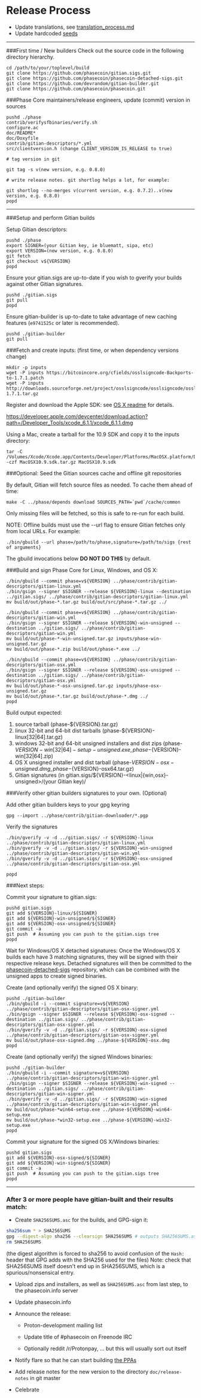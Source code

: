 Release Process
====================

* Update translations, see [translation_process.md](https://github.com/phasecoin/phase/blob/master/doc/translation_process.md#syncing-with-transifex)
* Update hardcoded [seeds](/contrib/seeds)

* * *

###First time / New builders
Check out the source code in the following directory hierarchy.

	cd /path/to/your/toplevel/build
	git clone https://github.com/phasecoin/gitian.sigs.git
	git clone https://github.com/phasecoin/phasecoin-detached-sigs.git
	git clone https://github.com/devrandom/gitian-builder.git
	git clone https://github.com/phasecoin/phasecoin.git

###Phase Core maintainers/release engineers, update (commit) version in sources

	pushd ./phase
	contrib/verifysfbinaries/verify.sh
	configure.ac
	doc/README*
	doc/Doxyfile
	contrib/gitian-descriptors/*.yml
	src/clientversion.h (change CLIENT_VERSION_IS_RELEASE to true)

	# tag version in git

	git tag -s v(new version, e.g. 0.8.0)

	# write release notes. git shortlog helps a lot, for example:

	git shortlog --no-merges v(current version, e.g. 0.7.2)..v(new version, e.g. 0.8.0)
	popd

* * *

###Setup and perform Gitian builds

 Setup Gitian descriptors:

	pushd ./phase
	export SIGNER=(your Gitian key, ie bluematt, sipa, etc)
	export VERSION=(new version, e.g. 0.8.0)
	git fetch
	git checkout v${VERSION}
	popd

  Ensure your gitian.sigs are up-to-date if you wish to gverify your builds against other Gitian signatures.

	pushd ./gitian.sigs
	git pull
	popd

  Ensure gitian-builder is up-to-date to take advantage of new caching features (`e9741525c` or later is recommended).

	pushd ./gitian-builder
	git pull

###Fetch and create inputs: (first time, or when dependency versions change)

	mkdir -p inputs
	wget -P inputs https://bitcoincore.org/cfields/osslsigncode-Backports-to-1.7.1.patch
	wget -P inputs http://downloads.sourceforge.net/project/osslsigncode/osslsigncode/osslsigncode-1.7.1.tar.gz

 Register and download the Apple SDK: see [OS X readme](README_osx.txt) for details.

 https://developer.apple.com/devcenter/download.action?path=/Developer_Tools/xcode_6.1.1/xcode_6.1.1.dmg

 Using a Mac, create a tarball for the 10.9 SDK and copy it to the inputs directory:

	tar -C /Volumes/Xcode/Xcode.app/Contents/Developer/Platforms/MacOSX.platform/Developer/SDKs/ -czf MacOSX10.9.sdk.tar.gz MacOSX10.9.sdk

###Optional: Seed the Gitian sources cache and offline git repositories

By default, Gitian will fetch source files as needed. To cache them ahead of time:

	make -C ../phase/depends download SOURCES_PATH=`pwd`/cache/common

Only missing files will be fetched, so this is safe to re-run for each build.

NOTE: Offline builds must use the --url flag to ensure Gitian fetches only from local URLs. For example:
```
./bin/gbuild --url phase=/path/to/phase,signature=/path/to/sigs {rest of arguments}
```
The gbuild invocations below <b>DO NOT DO THIS</b> by default.

###Build and sign Phase Core for Linux, Windows, and OS X:

	./bin/gbuild --commit phase=v${VERSION} ../phase/contrib/gitian-descriptors/gitian-linux.yml
	./bin/gsign --signer $SIGNER --release ${VERSION}-linux --destination ../gitian.sigs/ ../phase/contrib/gitian-descriptors/gitian-linux.yml
	mv build/out/phase-*.tar.gz build/out/src/phase-*.tar.gz ../

	./bin/gbuild --commit phase=v${VERSION} ../phase/contrib/gitian-descriptors/gitian-win.yml
	./bin/gsign --signer $SIGNER --release ${VERSION}-win-unsigned --destination ../gitian.sigs/ ../phase/contrib/gitian-descriptors/gitian-win.yml
	mv build/out/phase-*-win-unsigned.tar.gz inputs/phase-win-unsigned.tar.gz
	mv build/out/phase-*.zip build/out/phase-*.exe ../

	./bin/gbuild --commit phase=v${VERSION} ../phase/contrib/gitian-descriptors/gitian-osx.yml
	./bin/gsign --signer $SIGNER --release ${VERSION}-osx-unsigned --destination ../gitian.sigs/ ../phase/contrib/gitian-descriptors/gitian-osx.yml
	mv build/out/phase-*-osx-unsigned.tar.gz inputs/phase-osx-unsigned.tar.gz
	mv build/out/phase-*.tar.gz build/out/phase-*.dmg ../
	popd

  Build output expected:

  1. source tarball (phase-${VERSION}.tar.gz)
  2. linux 32-bit and 64-bit dist tarballs (phase-${VERSION}-linux[32|64].tar.gz)
  3. windows 32-bit and 64-bit unsigned installers and dist zips (phase-${VERSION}-win[32|64]-setup-unsigned.exe, phase-${VERSION}-win[32|64].zip)
  4. OS X unsigned installer and dist tarball (phase-${VERSION}-osx-unsigned.dmg, phase-${VERSION}-osx64.tar.gz)
  5. Gitian signatures (in gitian.sigs/${VERSION}-<linux|{win,osx}-unsigned>/(your Gitian key)/

###Verify other gitian builders signatures to your own. (Optional)

  Add other gitian builders keys to your gpg keyring

	gpg --import ../phase/contrib/gitian-downloader/*.pgp

  Verify the signatures

	./bin/gverify -v -d ../gitian.sigs/ -r ${VERSION}-linux ../phase/contrib/gitian-descriptors/gitian-linux.yml
	./bin/gverify -v -d ../gitian.sigs/ -r ${VERSION}-win-unsigned ../phase/contrib/gitian-descriptors/gitian-win.yml
	./bin/gverify -v -d ../gitian.sigs/ -r ${VERSION}-osx-unsigned ../phase/contrib/gitian-descriptors/gitian-osx.yml

	popd

###Next steps:

Commit your signature to gitian.sigs:

	pushd gitian.sigs
	git add ${VERSION}-linux/${SIGNER}
	git add ${VERSION}-win-unsigned/${SIGNER}
	git add ${VERSION}-osx-unsigned/${SIGNER}
	git commit -a
	git push  # Assuming you can push to the gitian.sigs tree
	popd

  Wait for Windows/OS X detached signatures:
	Once the Windows/OS X builds each have 3 matching signatures, they will be signed with their respective release keys.
	Detached signatures will then be committed to the [phasecoin-detached-sigs](https://github.com/phasecoin/phasecoin-detached-sigs) repository, which can be combined with the unsigned apps to create signed binaries.

  Create (and optionally verify) the signed OS X binary:

	pushd ./gitian-builder
	./bin/gbuild -i --commit signature=v${VERSION} ../phase/contrib/gitian-descriptors/gitian-osx-signer.yml
	./bin/gsign --signer $SIGNER --release ${VERSION}-osx-signed --destination ../gitian.sigs/ ../phase/contrib/gitian-descriptors/gitian-osx-signer.yml
	./bin/gverify -v -d ../gitian.sigs/ -r ${VERSION}-osx-signed ../phase/contrib/gitian-descriptors/gitian-osx-signer.yml
	mv build/out/phase-osx-signed.dmg ../phase-${VERSION}-osx.dmg
	popd

  Create (and optionally verify) the signed Windows binaries:

	pushd ./gitian-builder
	./bin/gbuild -i --commit signature=v${VERSION} ../phase/contrib/gitian-descriptors/gitian-win-signer.yml
	./bin/gsign --signer $SIGNER --release ${VERSION}-win-signed --destination ../gitian.sigs/ ../phase/contrib/gitian-descriptors/gitian-win-signer.yml
	./bin/gverify -v -d ../gitian.sigs/ -r ${VERSION}-win-signed ../phase/contrib/gitian-descriptors/gitian-win-signer.yml
	mv build/out/phase-*win64-setup.exe ../phase-${VERSION}-win64-setup.exe
	mv build/out/phase-*win32-setup.exe ../phase-${VERSION}-win32-setup.exe
	popd

Commit your signature for the signed OS X/Windows binaries:

	pushd gitian.sigs
	git add ${VERSION}-osx-signed/${SIGNER}
	git add ${VERSION}-win-signed/${SIGNER}
	git commit -a
	git push  # Assuming you can push to the gitian.sigs tree
	popd

-------------------------------------------------------------------------

### After 3 or more people have gitian-built and their results match:

- Create `SHA256SUMS.asc` for the builds, and GPG-sign it:
```bash
sha256sum * > SHA256SUMS
gpg --digest-algo sha256 --clearsign SHA256SUMS # outputs SHA256SUMS.asc
rm SHA256SUMS
```
(the digest algorithm is forced to sha256 to avoid confusion of the `Hash:` header that GPG adds with the SHA256 used for the files)
Note: check that SHA256SUMS itself doesn't end up in SHA256SUMS, which is a spurious/nonsensical entry.

- Upload zips and installers, as well as `SHA256SUMS.asc` from last step, to the phasecoin.info server

- Update phasecoin.info

- Announce the release:
  - Proton-development mailing list

  - Update title of #phasecoin on Freenode IRC

  - Optionally reddit /r/Protonpay, ... but this will usually sort out itself

- Notify flare so that he can start building [the PPAs](https://launchpad.net/~phasecoin.info/+archive/ubuntu/phase)

- Add release notes for the new version to the directory `doc/release-notes` in git master

- Celebrate
